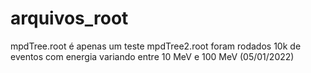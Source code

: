 # arquivos_root
mpdTree.root é apenas um teste
mpdTree2.root foram rodados 10k de eventos com energia variando entre 10 MeV e 100 MeV (05/01/2022)
